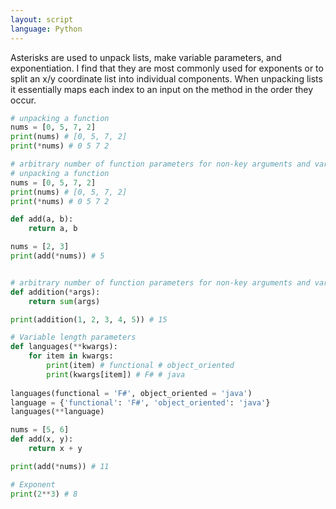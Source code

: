 ```yaml
---
layout: script
language: Python
---
```


Asterisks are used to unpack lists, make variable parameters, and exponentiation. I find that they are most commonly used for exponents or to split an x/y coordinate list into individual components. When unpacking lists it essentially maps each index to an input on the method in the order they occur.

```python
# unpacking a function
nums = [0, 5, 7, 2]
print(nums) # [0, 5, 7, 2]
print(*nums) # 0 5 7 2

# arbitrary number of function parameters for non-key arguments and variable-length argument lists
# unpacking a function
nums = [0, 5, 7, 2]
print(nums) # [0, 5, 7, 2]
print(*nums) # 0 5 7 2

def add(a, b):
    return a, b

nums = [2, 3]
print(add(*nums)) # 5


# arbitrary number of function parameters for non-key arguments and variable-length argument lists
def addition(*args):
    return sum(args)

print(addition(1, 2, 3, 4, 5)) # 15

# Variable length parameters
def languages(**kwargs):
    for item in kwargs:
        print(item) # functional # object_oriented
        print(kwargs[item]) # F# # java
        
languages(functional = 'F#', object_oriented = 'java')
language = {'functional': 'F#', 'object_oriented': 'java'}
languages(**language)

nums = [5, 6]
def add(x, y):
    return x + y

print(add(*nums)) # 11

# Exponent
print(2**3) # 8
```